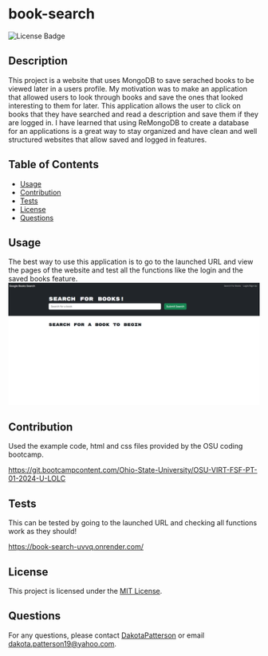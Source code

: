 # book-search

![License Badge](https://img.shields.io/badge/License-MIT-yellow.svg)

  ## Description
  This project is a website that uses MongoDB to save serached books to be viewed later in a users profile. My motivation was to make an application that allowed users to look through books and save the ones that looked interesting to them for later. This application allows the user to click on books that they have searched and read a description and save them if they are logged in. I have learned that using ReMongoDB to create a database for an applications is a great way to stay organized and have clean and well structured websites that allow saved and logged in features.

  ## Table of Contents
- [Usage](#usage)
- [Contribution](#contribution)
- [Tests](#tests)
- [License](#license)
- [Questions](#questions)

## Usage

The best way to use this application is to go to the launched URL and view the pages of the website and test all the functions like the login and the saved books feature.
![](./client/src/assets/screenshot.png)

## Contribution

Used the example code, html and css files provided by the OSU coding bootcamp.

https://git.bootcampcontent.com/Ohio-State-University/OSU-VIRT-FSF-PT-01-2024-U-LOLC

## Tests

This can be tested by going to the launched URL and checking all functions work as they should!

https://book-search-uvvq.onrender.com/

## License
This project is licensed under the [MIT License](https://opensource.org/licenses/MIT).

## Questions
For any questions, please contact [DakotaPatterson](https://github.com/kk) or email dakota.patterson19@yahoo.com.